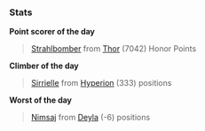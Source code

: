 

### Stats

**Point scorer of the day**
>[Strahlbomber](/#/character/Thor/1763544) from [Thor](/#/ranking/Thor)  (7042) Honor Points


**Climber of the day**
>[Sirrielle](/#/character/Hyperion/630866) from [Hyperion](/#/ranking/Hyperion)  (333) positions


**Worst of the day**
>[Nimsaj](/#/character/Deyla/1188348) from [Deyla](/#/ranking/Deyla)  (-6) positions


